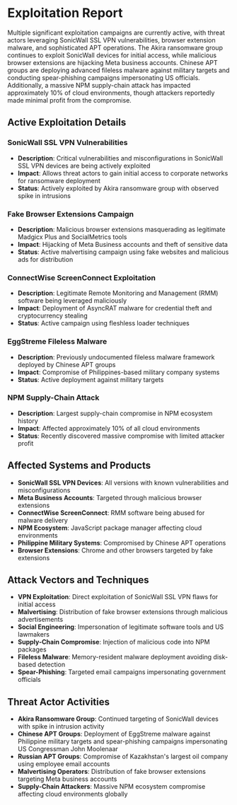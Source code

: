 # Exploitation Report

Multiple significant exploitation campaigns are currently active, with threat actors leveraging SonicWall SSL VPN vulnerabilities, browser extension malware, and sophisticated APT operations. The Akira ransomware group continues to exploit SonicWall devices for initial access, while malicious browser extensions are hijacking Meta business accounts. Chinese APT groups are deploying advanced fileless malware against military targets and conducting spear-phishing campaigns impersonating US officials. Additionally, a massive NPM supply-chain attack has impacted approximately 10% of cloud environments, though attackers reportedly made minimal profit from the compromise.

## Active Exploitation Details

### SonicWall SSL VPN Vulnerabilities
- **Description**: Critical vulnerabilities and misconfigurations in SonicWall SSL VPN devices are being actively exploited
- **Impact**: Allows threat actors to gain initial access to corporate networks for ransomware deployment
- **Status**: Actively exploited by Akira ransomware group with observed spike in intrusions

### Fake Browser Extensions Campaign
- **Description**: Malicious browser extensions masquerading as legitimate Madgicx Plus and SocialMetrics tools
- **Impact**: Hijacking of Meta Business accounts and theft of sensitive data
- **Status**: Active malvertising campaign using fake websites and malicious ads for distribution

### ConnectWise ScreenConnect Exploitation
- **Description**: Legitimate Remote Monitoring and Management (RMM) software being leveraged maliciously
- **Impact**: Deployment of AsyncRAT malware for credential theft and cryptocurrency stealing
- **Status**: Active campaign using fleshless loader techniques

### EggStreme Fileless Malware
- **Description**: Previously undocumented fileless malware framework deployed by Chinese APT groups
- **Impact**: Compromise of Philippines-based military company systems
- **Status**: Active deployment against military targets

### NPM Supply-Chain Attack
- **Description**: Largest supply-chain compromise in NPM ecosystem history
- **Impact**: Affected approximately 10% of all cloud environments
- **Status**: Recently discovered massive compromise with limited attacker profit

## Affected Systems and Products

- **SonicWall SSL VPN Devices**: All versions with known vulnerabilities and misconfigurations
- **Meta Business Accounts**: Targeted through malicious browser extensions
- **ConnectWise ScreenConnect**: RMM software being abused for malware delivery
- **NPM Ecosystem**: JavaScript package manager affecting cloud environments
- **Philippine Military Systems**: Compromised by Chinese APT operations
- **Browser Extensions**: Chrome and other browsers targeted by fake extensions

## Attack Vectors and Techniques

- **VPN Exploitation**: Direct exploitation of SonicWall SSL VPN flaws for initial access
- **Malvertising**: Distribution of fake browser extensions through malicious advertisements
- **Social Engineering**: Impersonation of legitimate software tools and US lawmakers
- **Supply-Chain Compromise**: Injection of malicious code into NPM packages
- **Fileless Malware**: Memory-resident malware deployment avoiding disk-based detection
- **Spear-Phishing**: Targeted email campaigns impersonating government officials

## Threat Actor Activities

- **Akira Ransomware Group**: Continued targeting of SonicWall devices with spike in intrusion activity
- **Chinese APT Groups**: Deployment of EggStreme malware against Philippine military targets and spear-phishing campaigns impersonating US Congressman John Moolenaar
- **Russian APT Groups**: Compromise of Kazakhstan's largest oil company using employee email accounts
- **Malvertising Operators**: Distribution of fake browser extensions targeting Meta business accounts
- **Supply-Chain Attackers**: Massive NPM ecosystem compromise affecting cloud environments globally